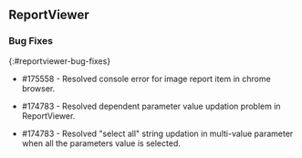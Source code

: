 ## ReportViewer

### Bug Fixes    
{:#reportviewer-bug-fixes}
* \#175558 - Resolved console error for image report item in chrome browser.

* \#174783 - Resolved dependent parameter value updation problem in ReportViewer.

* \#174783 - Resolved "select all" string updation in multi-value parameter when all the parameters value is selected.
